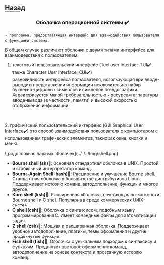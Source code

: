## [Назад](../lin.md)

### <center>Оболочка операционной системы ✔️</center>
`- программа, предоставляющая интерфейс для взаимодействия пользователя с функциями системы.`

В общем случае различают оболочки с двумя типами интерфейса для взаимодействия с пользователем:
1. текстовый пользовательский интерфейс (Text user interface TUI✔️ также Character User Interface, CUI✔️)\
разновидность интерфейса пользователя, использующая при вводе-выводе и представлении информации исключительно набор буквенно-цифровых символов и символов псевдографики.
Характеризуется малой требовательностью к ресурсам аппаратуры ввода-вывода (в частности, памяти) и высокой скоростью отображения информации. 
<br>
<br>
2. графический пользовательский интерфейс (GUI Graphical User Interface✔️) это способ взаимодействия пользователя с компьютером с использованием графических элементов, таких как окна, кнопки и меню.
<br>
<br>
![родословная важных оболочек](../../../Img/shell.png)


- <b>Bourne shell (sh)</b>🔰: Основная стандартная оболочка в UNIX. Простой и стабильный интерпретатор команд.
- <b>Bourne-Again Shell (bash)</b>🔰: Расширение и улучшение Bourne shell. Стандартная оболочка в большинстве дистрибутивов Linux. Поддерживает историю команд, автодополнение, функции и многое другое.
- <b>Korn shell (ksh)</b>🔰: Расширенная оболочка, сочетающая возможности Bourne shell и C shell. Популярна в среде коммерческих UNIX-систем.
- <b>C shell (csh)</b>🔰: Оболочка с синтаксисом, подобным языку программирования C. Имеет командные файлы для автоматизации задач. 
- <b>Z shell (zsh)</b>🔰: Мощная и расширенная оболочка. Поддерживает удобное автодополнение, плагины, темы оформления и другие продвинутые функции.
- <b>Fish shell (fish)</b>🔰: Оболочка с уникальным подходом к синтаксису и функциям. Предлагает цветовое оформление команд, автодополнение на основе контекста и прозрачную историю команд. 

